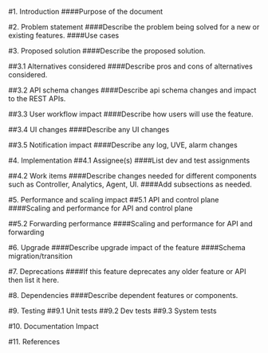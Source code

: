 
#1. Introduction
####Purpose of the document

#2. Problem statement
####Describe the problem being solved for a new or existing features.
####Use cases

#3. Proposed solution
####Describe the proposed solution.

##3.1 Alternatives considered
####Describe pros and cons of alternatives considered.

##3.2 API schema changes
####Describe api schema changes and impact to the REST APIs.

##3.3 User workflow impact
####Describe how users will use the feature.

##3.4 UI changes
####Describe any UI changes

##3.5 Notification impact
####Describe any log, UVE, alarm changes


#4. Implementation
##4.1 Assignee(s)
####List dev and test assignments

##4.2 Work items
####Describe changes needed for different components such as Controller, Analytics, Agent, UI. 
####Add subsections as needed.

#5. Performance and scaling impact
##5.1 API and control plane
####Scaling and performance for API and control plane

##5.2 Forwarding performance
####Scaling and performance for API and forwarding

#6. Upgrade
####Describe upgrade impact of the feature
####Schema migration/transition

#7. Deprecations
####If this feature deprecates any older feature or API then list it here.

#8. Dependencies
####Describe dependent features or components.

#9. Testing
##9.1 Unit tests
##9.2 Dev tests
##9.3 System tests

#10. Documentation Impact

#11. References